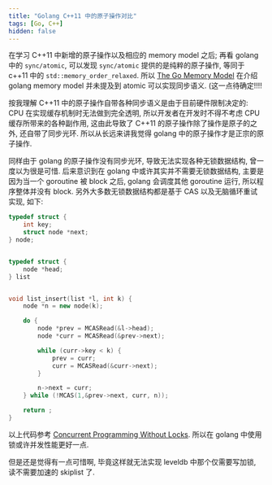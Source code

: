 ```yaml
---
title: "Golang C++11 中的原子操作对比"
tags: [Go, C++]
hidden: false
---
```




在学习 C++11 中新增的原子操作以及相应的 memory model 之后; 再看 golang 中的 `sync/atomic`, 可以发现 `sync/atomic` 提供的是纯粹的原子操作, 等同于 c++11 中的 `std::memory_order_relaxed`. 所以 [The Go Memory Model][20171018131724] 在介绍 golang memory model 并未提及到 atomic 可以实现同步语义. (这一点待确定!!!!


按我理解 C++11 中的原子操作自带各种同步语义是由于目前硬件限制决定的: CPU 在实现缓存机制时无法做到完全透明, 所以开发者在开发时不得不考虑 CPU 缓存所带来的各种副作用, 这由此导致了 C++11 的原子操作除了操作是原子的之外, 还自带了同步光环. 所以从长远来讲我觉得 golang 中的原子操作才是正宗的原子操作.


同样由于 golang 的原子操作没有同步光环, 导致无法实现各种无锁数据结构, 曾一度以为很是可惜. 后来意识到在 golang 中或许其实并不需要无锁数据结构, 主要是因为当一个 goroutine 被 block 之后, golang 会调度其他 goroutine 运行, 所以程序整体并没有 block. 另外大多数无锁数据结构都是基于 CAS 以及无脑循环重试实现, 如下:

```cpp
typedef struct {
	int key;
	struct node *next;
} node;


typedef struct {
	node *head;
} list


void list_insert(list *l, int k) {
	node *n = new node(k);

	do {
		node *prev = MCASRead(&l->head);
		node *curr = MCASRead(&prev->next);

		while (curr->key < k) {
			prev = curr;
			curr = MCASRead(&curr->next);
		}

		n->next = curr;
	} while (!MCAS(1,&prev->next, curr, n));

	return ;
}
```
以上代码参考 [Concurrent Programming Without Locks][20171018133327]. 所以在 golang 中使用锁或许并发性能更好一点.

但是还是觉得有一点可惜啊, 毕竟这样就无法实现 leveldb 中那个仅需要写加锁, 读不需要加速的 skiplist 了.




[20171018131724]: <https://golang.org/ref/mem>
[20171018133327]: <http://www.cl.cam.ac.uk/research/srg/netos/papers/2007-cpwl.pdf>
